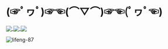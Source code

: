 # (☞ﾟヮﾟ)☞☜(⌒▽⌒)☞☜(ﾟヮﾟ☜)

<a href="https://github.com/anuraghazra/github-readme-stats">
  <img align="center" src="https://github-readme-stats.vercel.app/api?username=lifeng-87&theme=dark&_" />
</a>
<a href="https://github.com/anuraghazra/github-readme-stats">
  <img align="center" src="https://github-readme-stats.vercel.app/api/top-langs/?username=lifeng-87&theme=dark&layout=compact" />
</a>
<a href="https://github.com/anuraghazra/github-readme-stats">
  <img align="center" src="https://github-readme-stats.vercel.app/api/wakatime?username=lifeng87&theme=dark&layout=compact" />
</a>

<p><img align="center" src="https://custom-images.strikinglycdn.com/res/hrscywv4p/image/upload/c_limit,fl_lossy,h_9000,w_1200,f_auto,q_auto/1101858/647405_419702.jpeg" alt="lifeng-87" /></p>
